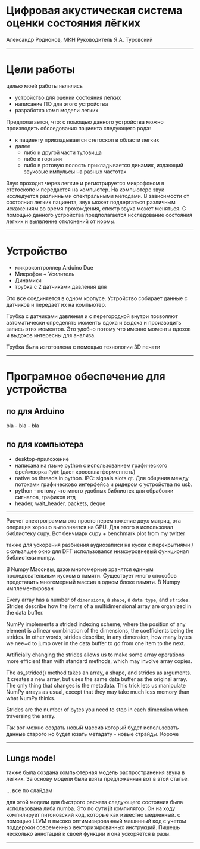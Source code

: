 # Цифровая акустическая система оценки состояния лёгких
Александр Родионов, МКН
Руководитель Я.А. Туровский

--------------------------------------------------------------------------------

# Цели работы
целью моей работы являлись
- устройство для оценки состояния легких
- написание ПО для этого устройства
- разработка комп модели легких

Предполагается, что:
с помощью данного устройства можно производить обследования пациента следующего рода:
- к пациенту прикладывается стетоскоп в области легких
- далее
    - либо к другой части туловища
    - либо к гортани
    - либо в ротовую полость
прикладывается динамик, издающий звуковые импульсы на разных частотах

Звук проходит через легкие и регистрируется микрофоном в стетоскопе и передается на компьютер. 
На компьютере звук исследуется различными спектральными методами. 
В зависимости от состояния легких пациента, звук может подвергаться различным искажениям во время прохождения, спектр звука может меняться. 
С помощью данного устройства предполагается исследование состояния легких и выявление отклонений от нормы.
    
--------------------------------------------------------------------------------

# Устройство
- микроконтроллер Arduino Due
- Микрофон + Усилитель
- Динамики
- трубка с 2 датчиками давления для 

Это все соединяется в одном корпусе. Устройство собирает данные с датчиков и передает их на компьютер.

Трубка с датчиками давления и с перегородкой внутри позволяют автоматически определять моменты вдоха и выдоха и производить запись этих моментов.
Это удобно потому что именно моменты вдохов и выдохов интересны для анализа.

Трубка была изготовлена с помощью технологии 3D печати

--------------------------------------------------------------------------------

# Програмное обеспечение для устройства
## по для Arduino
bla - bla - bla
## по для компьютера
- desktop-приложение
- написана на языке python с использованием графического фреймворка `PyQt` (дает кроссплатформеннсть)
- native os threads in python. IPC: signals slots qt. Для общения между потоками графическово интерфейса и ридером с устройства по usb.
- python - потому что много удобных библиотек для обработки сигналов, графиков итд
- header, wait_header, packets, deque

--------------------------------------------------------------------------------

Расчет спектрограммы это просто перемножение двух матриц, эта операция хорошо выполняется на GPU. Для этого я использовал библиотеку cupy. Вот бенчмарк
cupy + benchmark plot from my twitter

также для ускорения разбиения аудиозаписи на куски с перекрытиями / скользящее окно для DFT использовался низкоуровневый функционал библиотеки numpy.

В Numpy Массивы, даже многомерные хранятся единым последовательным куском в памяти. Существует много способов представить многомерный массив в одном блоке памяти. В Numpy имплементирован 

Every array has a number of `dimensions`, a `shape`, a `data type`, and `strides`. Strides describe how the items of a multidimensional array are organized in the data buffer.

NumPy implements a strided indexing scheme, where the position of any element is a linear combination of the dimensions, the coefficients being the strides. In other words, strides describe, in any dimension, how many bytes we nee=d to jump over in the data buffer to go from one item to the next.

Artificially changing the strides allows us to make some array operations more efficient than with standard methods, which may involve array copies.

The as_strided() method takes an array, a shape, and strides as arguments. It creates a new array, but uses the same data buffer as the original array. The only thing that changes is the metadata. This trick lets us manipulate NumPy arrays as usual, except that they may take much less memory than what NumPy thinks.

Strides are the number of bytes you need to step in each dimension when traversing the array.

Так вот можно создать новый массив который будет использовать данные старого но будет юзать метадату - новые страйды.
Короче 

--------------------------------------------------------------------------------

## Lungs model
также была создана компьютерная модель распространения звука в легких. За основу модели была взята предложенная вот в этой статье.

... все по слайдам

для этой модели для быстрого расчета следующего состояния была использована либа numba. Это по сути jit компилятор. Он на ходу компилирует питоновский код, которые как известно медленный. с помощью LLVM в высоко оптимизированный машинный код с учетом поддержки современных векторизированных инструкций. Пишешь несколько аннотаций к своей функции и она ускоряется в разы.


--------------------------------------------------------------------------------


<!-- ======================================================================== -->

<!-- ### повышение качества спектрограмм
обычное Оконное преобразование Фурье / STFT / Short-time Fourier transform
имеет известный недостаток. Качество спектрограмм в низких частотах достаточно плохое даже при высокой `fs` шаг достаточно получается достаточно большим. Особенно если учитывать что спектрограммы обычно изображаются в логарифмической шкале по оси частот, потому что мы нелинейно воспринимаем высоту звука.

Есть `wavelet transform`, есть `constant q transform`. 
В данной работе для улучшения качества спектрограм был использован более простой способ. Я буду использовать набор кросс корелляций вместо обычного FFT. Нас сейчас не интересует разложение сигнала в другой базис и возможность обратной трансформации. Нам нужно нагенерировать признаки - сколько в нашем сигнале синусоид разной частоты. Эти похоже на подход который используется в CNN сетях.

Коротко напомню что такое кросс-корреляция и каких она бывает типов.
- full
- valid
- same


тут значек звездочка, я так обозначил кросс-корелляцию. 
Просто обычно так обозначают свертку, их часто путают, похожие понятия - 
в свертке либо 1 либо 2 вектор переворачивается слева направо.
тоже самое. Даже в CNN - сверточные нейронные сети - но на самом деле там свертка почти никогда не используется, почти всегда там используют именно кросс корелляцию. Потому что как бы а зачем добавлять излишнюю сложность - переворачивать картинку или сложность, сеть просто адаптируется либо к обычным фильтрам / изображениям либо к перевернутым и перестроит веса. Результат будет одинаковый.


Эти синусоиды это как набор фильтров в CNN сетях.

В результате корелляции 2х векторов появляется новый вектор.


- `mode='full'` там где есть хотя бы одно пересечение
- `mode='same'` Only return the middle values of the convolution. Берем только середину от full длиной равной длиной большего из 1 и 2 векторов. У нас b больше, его длина 5 соответсвенно мы берем середину от full длиной 5, выходной вектор длины 5.
- `mode='valid'` только там где полное пересечение тоесть

Оказывается если длины векторов равны то valid cross corellation это просто dot product. , скалярное произведение. Тоесть просто перемножить и сложить

Мы использовали именно такой вариант.

Если преобразовать формулу DFT к такому виду то здесь очевидны 2 корелляции - с косинусоидами и с синусоидам. Первая дает Re значения X[k], вторая Im X[k] , X[k] - комплексное число.


немного преобразуем формулу для преобразования фурье. 
Мы видим что в DFT производится корелляция лишь с N частотами. Нам этого мало, мы хотим четкие спектрограммы, 

Короче предложено - использовать набор синусоид и косинусоид произвольных  частот / сколько необходимо.

Ну а более детально наш сигнал не целиком кореллируется а он разбивается на куски с нахлестом/перекрытием

транспонируем
теперь произведение этих двух матриц даст нам нужную нам спектрограмму высокого качества

Напоминаю что это только действительная часть спектрограммы. Также нужно посчитать мнимую кореллирую с синусоидами. Потом взять модуль и логарифм от получившейся комплексной матрицы. Тогда это будет спектрограмма.

Как и для любого оконного фурье нужно домножить на какое то окно например окно Hann, Hamming, Blackman чтобы избежать артефактов.

----


---

немножко исправить положение помогает трюк: можно брать большой nperseg, тогда шаги будут меньше. А чтобы исправить положение по горизонтали - можно просто делать большой noverlap. Но этот трюк все равно не очень помогает.

nyquist limit

---

зачем улучшать качество спектрограммы - потом планируется подавать в CNN, пока не подали потому что мало данных. Мы пробывали ходить по больницам - что то записали, но этого мало. Будем также использовать открытые датасеты источники записей.

ссылка на презентацию будет в конце - можно будет перейти отсюда по ссылке. -->

<!-- ======================================================================== -->
